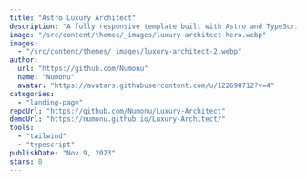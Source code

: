 ```yaml
---
title: "Astro Luxury Architect"
description: "A fully responsive template built with Astro and TypeScript styled with Tailwind CSS. The perfect template to showcase architectural projects."
image: "/src/content/themes/_images/luxury-architect-hero.webp"
images:
  - "/src/content/themes/_images/luxury-architect-2.webp"
author:
  url: "https://github.com/Numonu"
  name: "Numonu"
  avatar: "https://avatars.githubusercontent.com/u/122698712?v=4"
categories:
  - "landing-page"
repoUrl: "https://github.com/Numonu/Luxury-Architect"
demoUrl: "https://numonu.github.io/Luxury-Architect/"
tools:
  - "tailwind"
  - "typescript"
publishDate: "Nov 9, 2023"
stars: 8
---
```

